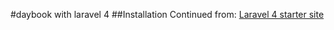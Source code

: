 #daybook with laravel 4
##Installation
Continued from:
[Laravel 4 starter site](https://travis-ci.org/andrew13/Laravel-4-Bootstrap-Starter-Site)
